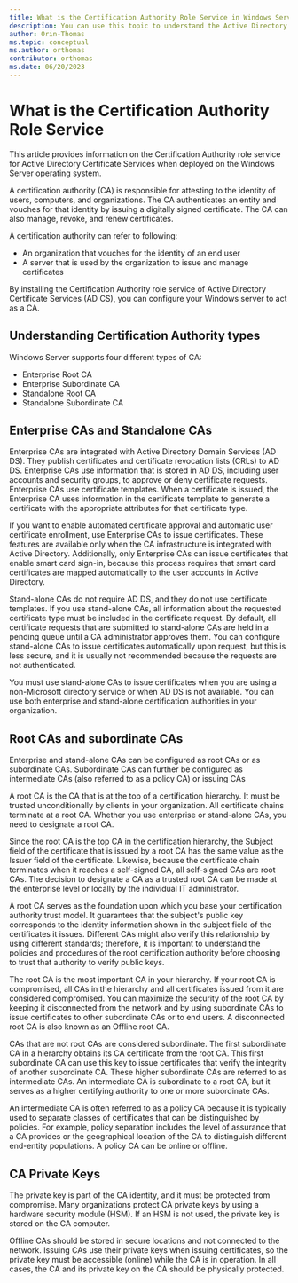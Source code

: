 ```yaml
---
title: What is the Certification Authority Role Service in Windows Server
description: You can use this topic to understand the Active Directory Certificate Services Certification Authority role.
author: Orin-Thomas
ms.topic: conceptual
ms.author: orthomas
contributor: orthomas
ms.date: 06/20/2023
---
```


# What is the Certification Authority Role Service

This article provides information on the Certification Authority role service for Active Directory Certificate Services when deployed on the Windows Server operating system.

A certification authority (CA) is responsible for attesting to the identity of users, computers, and organizations. The CA authenticates an entity and vouches for that identity by issuing a digitally signed certificate. The CA can also manage, revoke, and renew certificates.

A certification authority can refer to following:

- An organization that vouches for the identity of an end user
- A server that is used by the organization to issue and manage certificates

By installing the Certification Authority role service of Active Directory Certificate Services (AD CS), you can configure your Windows server to act as a CA.

## Understanding Certification Authority types

Windows Server supports four different types of CA:

- Enterprise Root CA
- Enterprise Subordinate CA
- Standalone Root CA
- Standalone Subordinate CA

## Enterprise CAs and Standalone CAs

Enterprise CAs are integrated with Active Directory Domain Services (AD DS). They publish certificates and certificate revocation lists (CRLs) to AD DS. Enterprise CAs use information that is stored in AD DS, including user accounts and security groups, to approve or deny certificate requests. Enterprise CAs use certificate templates. When a certificate is issued, the Enterprise CA uses information in the certificate template to generate a certificate with the appropriate attributes for that certificate type.

If you want to enable automated certificate approval and automatic user certificate enrollment, use Enterprise CAs to issue certificates. These features are available only when the CA infrastructure is integrated with Active Directory. Additionally, only Enterprise CAs can issue certificates that enable smart card sign-in, because this process requires that smart card certificates are mapped automatically to the user accounts in Active Directory.

Stand-alone CAs do not require AD DS, and they do not use certificate templates. If you use stand-alone CAs, all information about the requested certificate type must be included in the certificate request. By default, all certificate requests that are submitted to stand-alone CAs are held in a pending queue until a CA administrator approves them. You can configure stand-alone CAs to issue certificates automatically upon request, but this is less secure, and it is usually not recommended because the requests are not authenticated.

You must use stand-alone CAs to issue certificates when you are using a non-Microsoft directory service or when AD DS is not available. You can use both enterprise and stand-alone certification authorities in your organization.

## Root CAs and subordinate CAs

Enterprise and stand-alone CAs can be configured as root CAs or as subordinate CAs. Subordinate CAs can further be configured as intermediate CAs (also referred to as a policy CA) or issuing CAs

A root CA is the CA that is at the top of a certification hierarchy. It must be trusted unconditionally by clients in your organization. All certificate chains terminate at a root CA. Whether you use enterprise or stand-alone CAs, you need to designate a root CA.

Since the root CA is the top CA in the certification hierarchy, the Subject field of the certificate that is issued by a root CA has the same value as the Issuer field of the certificate. Likewise, because the certificate chain terminates when it reaches a self-signed CA, all self-signed CAs are root CAs. The decision to designate a CA as a trusted root CA can be made at the enterprise level or locally by the individual IT administrator.

A root CA serves as the foundation upon which you base your certification authority trust model. It guarantees that the subject's public key corresponds to the identity information shown in the subject field of the certificates it issues. Different CAs might also verify this relationship by using different standards; therefore, it is important to understand the policies and procedures of the root certification authority before choosing to trust that authority to verify public keys.

The root CA is the most important CA in your hierarchy. If your root CA is compromised, all CAs in the hierarchy and all certificates issued from it are considered compromised. You can maximize the security of the root CA by keeping it disconnected from the network and by using subordinate CAs to issue certificates to other subordinate CAs or to end users. A disconnected root CA is also known as an Offline root CA.

CAs that are not root CAs are considered subordinate. The first subordinate CA in a hierarchy obtains its CA certificate from the root CA. This first subordinate CA can use this key to issue certificates that verify the integrity of another subordinate CA. These higher subordinate CAs are referred to as intermediate CAs. An intermediate CA is subordinate to a root CA, but it serves as a higher certifying authority to one or more subordinate CAs.

An intermediate CA is often referred to as a policy CA because it is typically used to separate classes of certificates that can be distinguished by policies. For example, policy separation includes the level of assurance that a CA provides or the geographical location of the CA to distinguish different end-entity populations. A policy CA can be online or offline.

## CA Private Keys

The private key is part of the CA identity, and it must be protected from compromise. Many organizations protect CA private keys by using a hardware security module (HSM). If an HSM is not used, the private key is stored on the CA computer.

Offline CAs should be stored in secure locations and not connected to the network. Issuing CAs use their private keys when issuing certificates, so the private key must be accessible (online) while the CA is in operation. In all cases, the CA and its private key on the CA should be physically protected.

